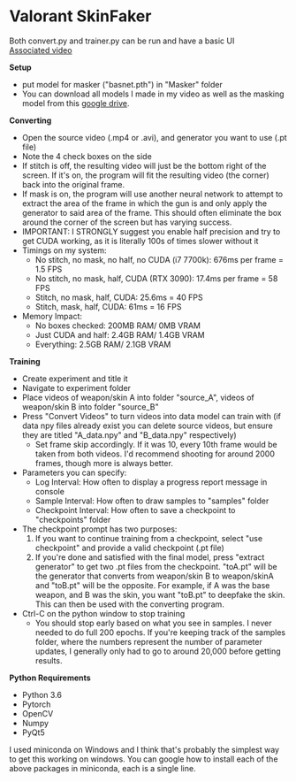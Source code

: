 # Valorant SkinFaker

Both convert.py and trainer.py can be run and have a basic UI  
[Associated video](https://youtu.be/fQCqbaTI9k4)
  
**Setup**  

- put model for masker ("basnet.pth") in "Masker" folder
- You can download all models I made in my video as well as the masking model from this [google drive](https://drive.google.com/file/d/1I2889hwmhZXWmfPaaW0L6ldmRU2LjUfN).

**Converting**


- Open the source video (.mp4 or .avi), and generator you want to use (.pt file)
- Note the 4 check boxes on the side
- If stitch is off, the resulting video will just be the bottom right of the screen. If it's on, the program will fit the resulting video (the corner) back into the original frame.
- If mask is on, the program will use another neural network to attempt to extract the area of the frame in which the gun is and only apply the generator to said area of the frame. This should often eliminate the box around the corner of the screen but has varying success.
- IMPORTANT: I STRONGLY suggest you enable half precision and try to get CUDA working, as it is literally 100s of times slower without it
- Timings on my system: 
  - No stitch, no mask, no half, no CUDA (i7 7700k): 676ms per frame = 1.5 FPS
  - No stitch, no mask, half, CUDA (RTX 3090):  17.4ms per frame = 58 FPS
  - Stitch, no mask, half, CUDA: 25.6ms = 40 FPS
  - Stitch, mask, half, CUDA: 61ms = 16 FPS
- Memory Impact:
  - No boxes checked: 200MB RAM/ 0MB VRAM
  - Just CUDA and half: 2.4GB RAM/ 1.4GB VRAM
  - Everything: 2.5GB RAM/ 2.1GB VRAM

**Training**

- Create experiment and title it
- Navigate to experiment folder 
- Place videos of weapon/skin A into folder "source_A", videos of weapon/skin B into folder "source_B"
- Press "Convert Videos" to turn videos into data model can train with (if data npy files already exist you can delete source videos, but ensure they are titled "A_data.npy" and "B_data.npy" respectively)
  - Set frame skip accordingly. If it was 10, every 10th frame would be taken from both videos. I'd recommend shooting for around 2000 frames, though more is always better.
- Parameters you can specify:
  - Log Interval: How often to display a progress report message in console
  - Sample Interval: How often to draw samples to "samples" folder
  - Checkpoint Interval: How often to save a checkpoint to "checkpoints" folder
- The checkpoint prompt has two purposes:
  1. If you want to continue training from a checkpoint, select "use checkpoint" and provide a valid checkpoint (.pt file)
  2. If you're done and satisfied with the final model, press "extract generator" to get two .pt files from the checkpoint. "toA.pt" will be the generator that converts from weapon/skin B to weapon/skinA and "toB.pt" will be the opposite. For example, if A was the base weapon, and B was the skin, you want "toB.pt" to deepfake the skin. This can then be used with the converting program.
- Ctrl-C on the python window to stop training
  - You should stop early based on what you see in samples. I never needed to do full 200 epochs. If you're keeping track of the samples folder, where the numbers represent the number of parameter updates, I generally only had to go to around 20,000 before getting results.

**Python Requirements**

- Python 3.6
- Pytorch
- OpenCV
- Numpy
- PyQt5

I used miniconda on Windows and I think that's probably the simplest way to get this working on windows. You can google how to install each of the above packages in miniconda, each is a single line.
